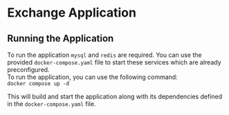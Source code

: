 # Exchange Application

## Running the Application
To run the application ```mysql``` and ```redis``` are required. You can use the provided `docker-compose.yaml` file to start these services which are already preconfigured.  
To run the application, you can use the following command:  
```docker compose up -d```

This will build and start the application along with its dependencies defined in the `docker-compose.yaml` file. 